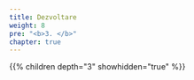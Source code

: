 ```yaml
---
title: Dezvoltare
weight: 8
pre: "<b>3. </b>"
chapter: true
---
```


{{% children depth="3" showhidden="true" %}}